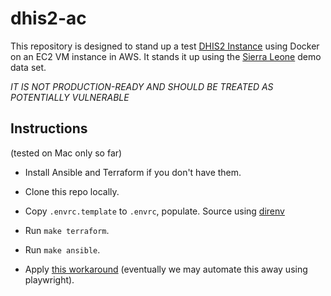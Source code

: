 # dhis2-ac

This repository is designed to stand up a test [DHIS2 Instance](https://github.com/dhis2/dhis2-core#run-dhis2-in-docker) using Docker on an EC2 VM instance in AWS. It stands it up using the [Sierra Leone](https://github.com/dhis2/dhis2-core#demo-db) demo data set.

*IT IS NOT PRODUCTION-READY AND SHOULD BE TREATED AS POTENTIALLY VULNERABLE*

## Instructions

(tested on Mac only so far)

* Install Ansible and Terraform if you don't have them.

* Clone this repo locally.

* Copy `.envrc.template` to `.envrc`, populate. Source using [direnv](https://direnv.net/)

* Run `make terraform`.

* Run `make ansible`.

* Apply [this workaround](https://community.dhis2.org/t/how-do-i-solve-this-issue-error-on-log-in/54071/3) (eventually we may automate this away using playwright).
